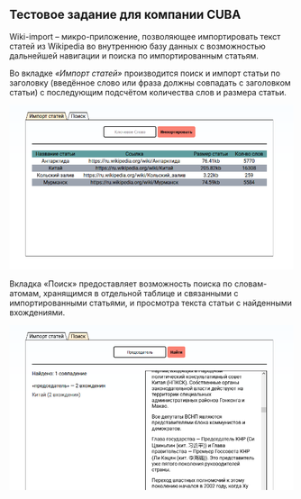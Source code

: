 ## Тестовое задание для компании CUBA

Wiki-import – микро-приложение, позволяющее импортировать текст статей из Wikipedia во внутреннюю базу данных
с возможностью дальнейшей навигации и поиска по импортированным статьям.

Во вкладке *«Импорт статей»* производится поиск и импорт статьи по заголовку
(введённое слово или фраза должны совпадать с заголовком статьи)
с последующим подсчётом количества слов и размера статьи.

![tab1.png](public/img/tab1.png)

Вкладка «Поиск» предоставляет возможность поиска по словам-атомам, 
хранящимся в отдельной таблице и связанными с импортированными статьями,
и просмотра текста статьи с найденными вхождениями.

![tab2.png](public/img/tab2.png)
